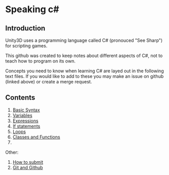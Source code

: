 # Speaking c#

## Introduction

Unity3D uses a programming language called C# (pronouced "See Sharp") for scripting games.

This github was created to keep notes about different aspects of C#, not to teach how to program on its own.

Concepts you need to know when learning C# are layed out in the following text files. 
If you would like to add to these you may make an issue on github (linked above) or create a merge request.


## Contents

1. [Basic Syntax](https://github.com/CapelaGames/csProgrammingBasics/blob/main/syntax.md)
2. [Variables](https://github.com/CapelaGames/csProgrammingBasics/blob/main/variables.md)
3. [Expressions](https://github.com/CapelaGames/csProgrammingBasics/blob/main/expressions.md)
4. [If statements](https://github.com/CapelaGames/csProgrammingBasics/blob/main/if.md)
5. [Loops](https://github.com/CapelaGames/csProgrammingBasics/blob/main/loops.md)
6. [Classes and Functions](https://github.com/CapelaGames/csProgrammingBasics/blob/main/classFunc.md)
7. 

Other:
1. [How to submit](https://github.com/CapelaGames/csProgrammingBasics/blob/main/submit.md)
2. [Git and Github](https://github.com/CapelaGames/csProgrammingBasics/blob/main/git.md)
